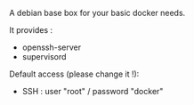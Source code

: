 A debian base box for your basic docker needs.

It provides :

* openssh-server
* supervisord

Default access (please change it !):
* SSH : user "root" / password "docker"

